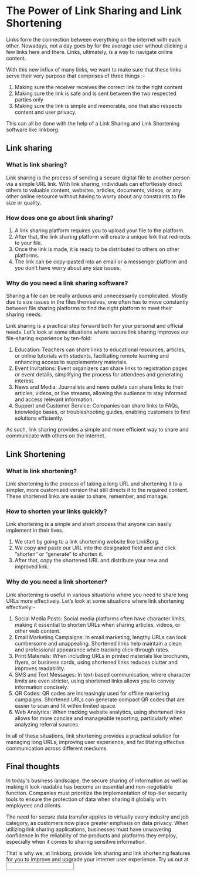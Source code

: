 # The Power of Link Sharing and Link Shortening

Links form the connection between everything on the internet with each other. Nowadays, not a day goes by for the average user without clicking a few links here and there. Links, ultimately, is a way to navigate online content.

With this new influx of many links, we want to make sure that these links serve their very purpose that comprises of three things :-
1. Making sure the receiver receives the correct link to the right content
2. Making sure the link is safe and is sent between the two respected parties only
3. Making sure the link is simple and memorable, one that also respects content and user privacy. 

This can all be done with the help of a Link Sharing and Link Shortening software like linkborg.

## Link sharing

### What is link sharing?

Link sharing is the process of sending a secure digital file to another person via a simple URL link. With link sharing, individuals can effortlessly direct others to valuable content, websites, articles, documents, videos, or any other online resource without having to worry about any constraints to file size or quality.

### How does one go about link sharing? 

1. A link sharing platform requires you to upload your file to the platform. 
2. After that, the link sharing platform will create a unique link that redirects to your file. 
3. Once the link is made, it is ready to be distributed to others on other platforms.
4. The link can be copy-pasted into an email or a messenger platform and you don’t have worry about any size issues.

### Why do you need a link sharing software?

Sharing a file can be really arduous and unnecessarily complicated. Mostly due to size issues in the files themselves, one often has to move constantly between file sharing platforms to find the right platform to meet their sharing needs.

Link sharing is a practical step forward both for your personal and official needs. Let’s look at some situations where secure link sharing improves our file-sharing experience by ten-fold:

1. Education: Teachers can share links to educational resources, articles, or online tutorials with students, facilitating remote learning and enhancing access to supplementary materials.
2. Event Invitations: Event organizers can share links to registration pages or event details, simplifying the process for attendees and generating interest.
3. News and Media: Journalists and news outlets can share links to their articles, videos, or live streams, allowing the audience to stay informed and access relevant information.
4. Support and Customer Service: Companies can share links to FAQs, knowledge bases, or troubleshooting guides, enabling customers to find solutions efficiently.

As such, link sharing provides a simple and more efficient way to share and communicate with others on the internet.

## Link Shortening

### What is link shortening?

Link shortening is the process of taking a long URL and shortening it to a simpler, more customized version that still directs it to the required content. These shortened links are easier to share, remember, and manage.

### How to shorten your links quickly?

Link shortening is a simple and short process that anyone can easily implement in their lives.

1. We start by going to a link shortening website like LinkBorg.
2. We copy and paste our URL into the designated field and and click “shorten” or “generate” to shorten it.
3. After that, copy the shortened URL and distribute your new and improved link.

### Why do you need a link shortener?

Link shortening is useful in various situations where you need to share long URLs more effectively. Let’s look at some situations where link shortening effectively:-

1. Social Media Posts: Social media platforms often have character limits, making it essential to shorten URLs when sharing articles, videos, or other web content.
2. Email Marketing Campaigns: In email marketing, lengthy URLs can look cumbersome and unappealing. Shortened links help maintain a clean and professional appearance while tracking click-through rates.
3. Print Materials: When including URLs in printed materials like brochures, flyers, or business cards, using shortened links reduces clutter and improves readability.
4. SMS and Text Messages: In text-based communication, where character limits are even stricter, using shortened links allows you to convey information concisely.
5. QR Codes: QR codes are increasingly used for offline marketing campaigns. Shortened URLs can generate compact QR codes that are easier to scan and fit within limited space.
6. Web Analytics: When tracking website analytics, using shortened links allows for more concise and manageable reporting, particularly when analyzing referral sources.

In all of these situations, link shortening provides a practical solution for managing long URLs, improving user experience, and facilitating effective communication across different mediums.

## Final thoughts

In today's business landscape, the secure sharing of information as well as making it look readable has become an essential and non-negotiable function. Companies must prioritize the implementation of top-tier security tools to ensure the protection of data when sharing it globally with employees and clients. 

The need for secure data transfer applies to virtually every industry and job category, as customers now place greater emphasis on data privacy. When utilizing link sharing applications, businesses must have unwavering confidence in the reliability of the products and platforms they employ, especially when it comes to sharing sensitive information.

That is why we, at linkborg, provide link sharing and link shortening features for you to improve and upgrade your internet user experience. Try us out at <input link>

